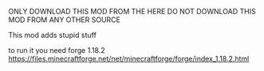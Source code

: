 ONLY DOWNLOAD THIS MOD FROM THE HERE
DO NOT DOWNLOAD THIS MOD FROM ANY OTHER SOURCE

This mod adds stupid stuff

to run it you need forge 1.18.2
https://files.minecraftforge.net/net/minecraftforge/forge/index_1.18.2.html
